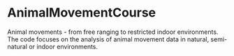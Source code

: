 # AnimalMovementCourse
Animal movements - from free ranging to restricted indoor environments. The code focuses on the analysis of animal movement data in natural, semi-natural or indoor environments.
